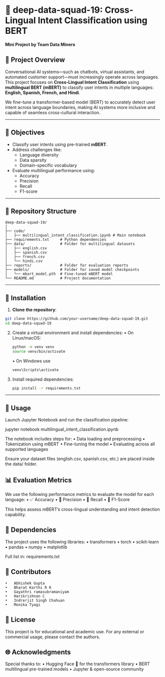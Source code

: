 # 🧠 deep-data-squad-19: Cross-Lingual Intent Classification using BERT

**Mini Project by Team Data Miners**

## 📌 Project Overview

Conversational AI systems—such as chatbots, virtual assistants, and automated customer support—must increasingly operate across languages. This project focuses on **Cross-Lingual Intent Classification** using **multilingual BERT (mBERT)** to classify user intents in multiple languages: **English, Spanish, French, and Hindi**.

We fine-tune a transformer-based model (BERT) to accurately detect user intent across language boundaries, making AI systems more inclusive and capable of seamless cross-cultural interaction.

---

## 🎯 Objectives

- Classify user intents using pre-trained **mBERT**.
- Address challenges like:
  - Language diversity
  - Data sparsity
  - Domain-specific vocabulary
- Evaluate multilingual performance using:
  - Accuracy
  - Precision
  - Recall
  - F1-score

---

## 📂 Repository Structure

```
deep-data-squad-19/
│
├── code/                                    
│   ├── multilingual_intent_classification.ipynb # Main notebook
├── requirements.txt     # Python dependencies
├── data/                # Folder for multilingual datasets
│   ├── english.csv
│   ├── spanish.csv
│   ├── french.csv
│   └── hindi.csv
├── reports/             # Folder for evaluation reports
├── models/              # Folder for saved model checkpoints
│   └── mbart_model.pth  # Fine-tuned mBERT model
└── README.md            # Project documentation
```
---

## 🔧 Installation

1. **Clone the repository**:

```bash
git clone https://github.com/your-username/deep-data-squad-19.git
cd deep-data-squad-19
```


2.	Create a virtual environment and install dependencies:
•	On Linux/macOS:
	```bash
	python -m venv venv
	source venv/bin/activate  
	```
    •	On Windows use 
	```bash
	venv\Scripts\activate
	```
3.	Install required dependencies:
	```bash
	pip install -r requirements.txt
	```

---

## 🚀 Usage

Launch Jupyter Notebook and run the classification pipeline:

jupyter notebook multilingual_intent_classification.ipynb

The notebook includes steps for:
	•	Data loading and preprocessing
	•	Tokenization using mBERT
	•	Fine-tuning the model
	•	Evaluating across all supported languages

Ensure your dataset files (english.csv, spanish.csv, etc.) are placed inside the data/ folder.


## 📊 Evaluation Metrics

We use the following performance metrics to evaluate the model for each language:
	•	✅ Accuracy
	•	📍 Precision
	•	🔁 Recall
	•	🏅 F1-Score

This helps assess mBERT’s cross-lingual understanding and intent detection capability.


## 🧪 Dependencies

The project uses the following libraries:
	•	transformers
	•	torch
	•	scikit-learn
	•	pandas
	•	numpy
	•	matplotlib

Full list in: requirements.txt


## 🤝 Contributors
	•	Abhishek Gupta
	•	Bharat Karthi R K
    •	Gayathri ramasubramaniyam
	•	Harikrishnan C
    •	Indrerjit Singh Chahuan
	•	Monika Tyagi



## 📜 License

This project is for educational and academic use. For any external or commercial usage, please contact the authors.



## 🌐 Acknowledgments

Special thanks to:
	•	Hugging Face 🤗 for the transformers library
	•	BERT multilingual pre-trained models
	•	Jupyter & open-source community

